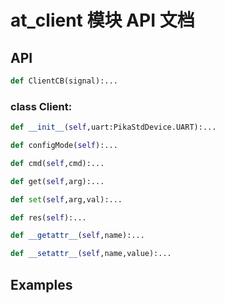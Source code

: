 # at_client 模块 API 文档

## API

``` python
def ClientCB(signal):...
```

### class Client:
``` python
def __init__(self,uart:PikaStdDevice.UART):...
```

``` python
def configMode(self):...
```

``` python
def cmd(self,cmd):...
```

``` python
def get(self,arg):...
```

``` python
def set(self,arg,val):...
```

``` python
def res(self):...
```

``` python
def __getattr__(self,name):...
```

``` python
def __setattr__(self,name,value):...
```



## Examples

